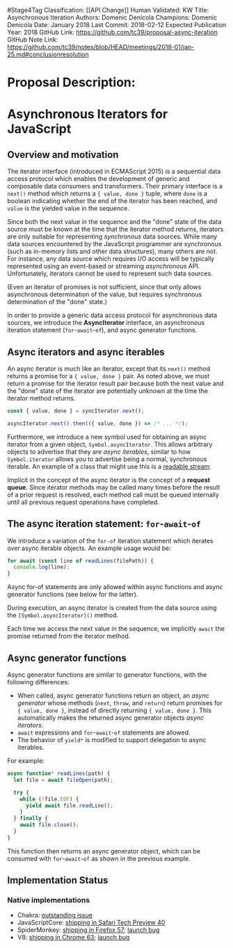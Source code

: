 #Stage4Tag
Classification: [[API Change]]
Human Validated: KW
Title: Asynchronous Iteration
Authors: Domenic Denicola
Champions: Domenic Denicola
Date: January 2018
Last Commit: 2018-02-12
Expected Publication Year: 2018
GitHub Link: https://github.com/tc39/proposal-async-iteration
GitHub Note Link: https://github.com/tc39/notes/blob/HEAD/meetings/2018-01/jan-25.md#conclusionresolution

# Proposal Description:
# Asynchronous Iterators for JavaScript

## Overview and motivation

The iterator interface (introduced in ECMAScript 2015) is a sequential data access protocol which enables the development of generic and composable data consumers and transformers. Their primary interface is a `next()` method which returns a `{ value, done }` tuple, where `done` is a boolean indicating whether the end of the iterator has been reached, and `value` is the yielded value in the sequence.

Since both the next value in the sequence and the "done" state of the data source must be known at the time that the iterator method returns, iterators are only suitable for representing *synchronous* data sources. While many data sources encountered by the JavaScript programmer are synchronous (such as in-memory lists and other data structures), many others are not. For instance, any data source which requires I/O access will be typically represented using an event-based or streaming *asynchronous* API. Unfortunately, iterators cannot be used to represent such data sources.

(Even an iterator of promises is not sufficient, since that only allows asynchronous determination of the value, but requires synchronous determination of the "done" state.)

In order to provide a generic data access protocol for asynchronous data sources, we introduce the **AsyncIterator** interface, an asynchronous iteration statement (`for`-`await`-`of`), and async generator functions.

## Async iterators and async iterables

An async iterator is much like an iterator, except that its `next()` method returns a promise for a `{ value, done }` pair. As noted above, we must return a promise for the iterator result pair because both the next value and the "done" state of the iterator are potentially unknown at the time the iterator method returns.

```js
const { value, done } = syncIterator.next();

asyncIterator.next().then(({ value, done }) => /* ... */);
```

Furthermore, we introduce a new symbol used for obtaining an async iterator from a given object, `Symbol.asyncIterator`. This allows arbitrary objects to advertise that they are _async iterables_, similar to how `Symbol.iterator` allows you to advertise being a normal, synchronous iterable. An example of a class that might use this is a [readable stream](https://streams.spec.whatwg.org/#rs-class).

Implicit in the concept of the async iterator is the concept of a **request queue**. Since iterator methods may be called many times before the result of a prior request is resolved, each method call must be queued internally until all previous request operations have completed.

## The async iteration statement: `for`-`await`-`of`

We introduce a variation of the `for-of` iteration statement which iterates over async iterable objects. An example usage would be:

```js
for await (const line of readLines(filePath)) {
  console.log(line);
}
```

Async for-of statements are only allowed within async functions and async generator functions (see below for the latter).

During execution, an async iterator is created from the data source using the `[Symbol.asyncIterator]()` method.

Each time we access the next value in the sequence, we implicitly `await` the promise returned from the iterator method.

## Async generator functions

Async generator functions are similar to generator functions, with the following differences:

- When called, async generator functions return an object, an _async generator_ whose methods (`next`, `throw`, and `return`) return promises for `{ value, done }`, instead of directly returning `{ value, done }`. This automatically makes the returned async generator objects _async iterators_.
- `await` expressions and `for`-`await`-`of` statements are allowed.
- The behavior of `yield*` is modified to support delegation to async iterables.

For example:

```js
async function* readLines(path) {
  let file = await fileOpen(path);

  try {
    while (!file.EOF) {
      yield await file.readLine();
    }
  } finally {
    await file.close();
  }
}
```

This function then returns an async generator object, which can be consumed with `for`-`await`-`of` as shown in the previous example.

## Implementation Status

### Native implementations

- Chakra: [outstanding issue](https://github.com/Microsoft/ChakraCore/issues/2720)
- JavaScriptCore: [shipping in Safari Tech Preview 40](https://github.com/tc39/proposal-async-iteration/issues/63#issuecomment-330929480)
- SpiderMonkey: [shipping in Firefox 57](https://github.com/tc39/proposal-async-iteration/issues/63#issuecomment-330978069); [launch bug](https://bugzilla.mozilla.org/show_bug.cgi?id=1352312)
- V8: [shipping in Chrome 63](https://blog.chromium.org/2017/10/chrome-63-beta-dynamic-module-imports_27.html); [launch bug](https://crbug.com/v8/5855)
